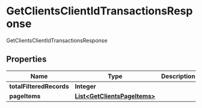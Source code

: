 

# GetClientsClientIdTransactionsResponse

GetClientsClientIdTransactionsResponse
## Properties

Name | Type | Description | Notes
------------ | ------------- | ------------- | -------------
**totalFilteredRecords** | **Integer** |  |  [optional]
**pageItems** | [**List&lt;GetClientsPageItems&gt;**](GetClientsPageItems.md) |  |  [optional]



